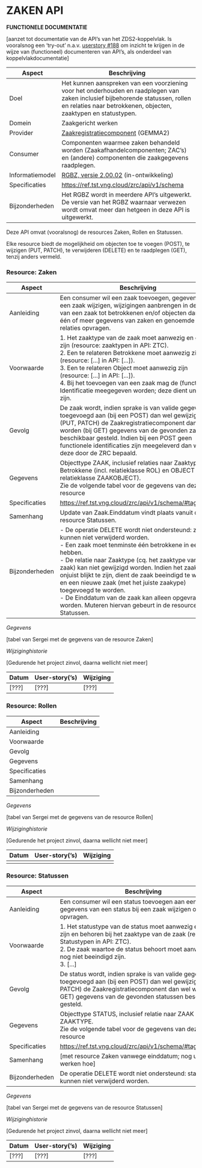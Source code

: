 ZAKEN API
===============================================
**FUNCTIONELE DOCUMENTATIE**

[aanzet tot documentatie van de API’s van het ZDS2-koppelvlak. Is vooralsnog een
‘try-out’ n.a.v. [userstory
\#188](https://github.com/VNG-Realisatie/gemma-zaken/issues/188) om inzicht te
krijgen in de wijze van (functioneel) documenteren van API’s, als onderdeel van
koppelvlakdocumentatie]

| **Aspect**      | **Beschrijving**                                                                                                                                                                                  |
|-----------------|---------------------------------------------------------------------------------------------------------------------------------------------------------------------------------------------------|
| Doel            | Het kunnen aanspreken van een voorziening voor het onderhouden en raadplegen van zaken inclusief bijbehorende statussen, rollen en relaties naar betrokkenen, objecten, zaaktypen en statustypen. |
| Domein          | Zaakgericht werken                                                                                                                                                                                |
| Provider        | [Zaakregistratiecomponent](https://www.gemmaonline.nl/index.php/GEMMA2/0.9/id-a97b6545-d5a7-485d-9b13-3ce22db5b9cf) (GEMMA2)                                                                      |
| Consumer        | Componenten waarmee zaken behandeld worden (Zaakafhandelcomponenten; ZAC’s) en (andere) componenten die zaakgegevens raadplegen.                                                                  |
| Informatiemodel | [RGBZ, versie 2.00.02](https://www.gemmaonline.nl/images/gemmaonline/a/a4/EgIM_20180621_-_ag_4_-_GEMMA_RGBZ_2.0_-_CONCEPT_20180613.zip) (in-ontwikkeling)                                         |
| Specificaties   | <https://ref.tst.vng.cloud/zrc/api/v1/schema>                                                                                                                                                     |
| Bijzonderheden  | Het RGBZ wordt in meerdere API’s uitgewerkt. De versie van het RGBZ waarnaar verwezen wordt omvat meer dan hetgeen in deze API is uitgewerkt.                                                     |

Deze API omvat (vooralsnog) de resources Zaken, Rollen en Statussen.

Elke resource biedt de mogelijkheid om objecten toe te voegen (POST), te wijzigen (PUT, PATCH), te verwijderen (DELETE) en te raadplegen (GET), tenzij anders vermeld.

### Resource: Zaken

| **Aspect**     | **Beschrijving**                                                                                                                                                                                                                                                                                                                       |
|----------------|----------------------------------------------------------------------------------------------------------------------------------------------------------------------------------------------------------------------------------------------------------------------------------------------------------------------------------------|
| Aanleiding     | Een consumer wil een zaak toevoegen, gegevens van een zaak wijzigen, wijzigingen aanbrengen in de relatie van een zaak tot betrokkenen en/of objecten dan wel één of meer gegevens van zaken en genoemde relaties opvragen.                                                                                                            |
| Voorwaarde     | 1. Het zaaktype van de zaak moet aanwezig en geldig zijn (resource: zaaktypen in API: ZTC). <br>2.  Een te relateren Betrokkene moet aanwezig zijn (resource: [...] in API:     [...]). <br>3.  Een te relateren Object moet aanwezig zijn (resource: [...] in API: [...]). <br>4.  Bij het toevoegen van een zaak mag de (functionele) Identificatie meegegeven worden; deze dient uniek te zijn. |
| Gevolg         | De zaak wordt, indien sprake is van valide gegevens, toegevoegd aan (bij een POST) dan wel gewijzigd in (PUT, PATCH) de Zaakregistratiecomponent dan wel worden (bij GET) gegevens van de gevonden zaken beschikbaar gesteld. Indien bij een POST geen functionele identificaties zijn meegeleverd dan wordt deze door de ZRC bepaald. |
| Gegevens       | Objecttype ZAAK, inclusief relaties naar Zaaktype, Betrokkene (incl. relatieklasse ROL) en OBJECT (incl. relatieklasse ZAAKOBJECT). <br>Zie de volgende tabel voor de gegevens van deze resource |
| Specificaties  | <https://ref.tst.vng.cloud/zrc/api/v1/schema/#tag/zaken>                                                                                                                                                                                                                                                                               |
| Samenhang      | Update van Zaak.Einddatum vindt plaats vanuit de resource Statussen.                                                                                                                                                                                                                                                                   |
| Bijzonderheden | -  De operatie DELETE wordt niet ondersteund: zaken kunnen niet verwijderd worden. <br>-   Een zaak moet tenminste één betrokkene in een Rol hebben. <br>-   De relatie naar Zaaktype (cq. het zaaktype van de zaak) kan niet gewijzigd worden. Indien het zaaktype onjuist blijkt te zijn, dient de zaak beeindigd te worden en een nieuwe zaak (met het juiste zaakype) toegevoegd te worden. <br>-   De Einddatum van de zaak kan alleen opgevraagd worden. Muteren hiervan gebeurt in de resource: Statussen. |


*Gegevens*

[tabel van Sergei met de gegevens van de resource Zaken]


*Wijziginghistorie*

[Gedurende het project zinvol, daarna wellicht niet meer]

| **Datum** | **User-story(’s)** | **Wijziging** |
|-----------|--------------------|---------------|
| [???]     | [???]              | [???]         |


### Resource: Rollen

| **Aspect**     | **Beschrijving** |
|----------------|------------------|
| Aanleiding     |                  |
| Voorwaarde     |                  |
| Gevolg         |                  |
| Gegevens       |                  |
| Specificaties  |                  |
| Samenhang      |                  |
| Bijzonderheden |                  |


*Gegevens*

[tabel van Sergei met de gegevens van de resource Rollen]


*Wijziginghistorie*

[Gedurende het project zinvol, daarna wellicht niet meer]

| **Datum** | **User-story(’s)** | **Wijziging** |
|-----------|--------------------|---------------|
|           |                    |               |


### Resource: Statussen

| **Aspect**     | **Beschrijving**                                                                                                                                                                                                                    |
|----------------|-------------------------------------------------------------------------------------------------------------------------------------------------------------------------------------------------------------------------------------|
| Aanleiding     | Een consumer wil een status toevoegen aan een zaak of of gegevens van een status bij een zaak wijzigen of opvragen.                                                                                                                 |
| Voorwaarde     | 1.  Het statustype van de status moet aanwezig en geldig zijn en behoren bij het zaaktype van de zaak (resource: Statustypen in API: ZTC). <br>2.  De zaak waartoe de status behoort moet aanwezig en nog niet beeindigd zijn. <br>3.  [...] |
| Gevolg         | De status wordt, indien sprake is van valide gegevens, toegevoegd aan (bij een POST) dan wel gewijzigd in (PUT, PATCH) de Zaakregistratiecomponent dan wel worden (bij GET) gegevens van de gevonden statussen beschikbaar gesteld. |
| Gegevens       | Objecttype STATUS, inclusief relatie naar ZAAK en naar ZAAKTYPE. <br>Zie de volgende tabel voor de gegevens van deze resource |
| Specificaties  | <https://ref.tst.vng.cloud/zrc/api/v1/schema/#tag/statussen>                                                                                                                                                                        |
| Samenhang      | [met resource Zaken vanwege einddatum; nog uit te werken hoe]                                                                                                                                                                       |
| Bijzonderheden | De operatie DELETE wordt niet ondersteund: statussen kunnen niet verwijderd worden.                                                                                                                                                 |


*Gegevens*

[tabel van Sergei met de gegevens van de resource Statussen]


*Wijziginghistorie*

[Gedurende het project zinvol, daarna wellicht niet meer]

| **Datum** | **User-story(’s)** | **Wijziging** |
|-----------|--------------------|---------------|
| [???]     | [???]              | [???]         |

